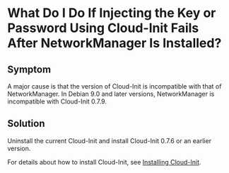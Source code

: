 # What Do I Do If Injecting the Key or Password Using Cloud-Init Fails After NetworkManager Is Installed?<a name="EN-US_TOPIC_0113992021"></a>

## Symptom<a name="section45171058315"></a>

A major cause is that the version of Cloud-Init is incompatible with that of NetworkManager. In Debian 9.0 and later versions, NetworkManager is incompatible with Cloud-Init 0.7.9.

## Solution<a name="section14764194672313"></a>

Uninstall the current Cloud-Init and install Cloud-Init 0.7.6 or an earlier version.

For details about how to install Cloud-Init, see  [Installing Cloud-Init](installing-cloud-init.md).

